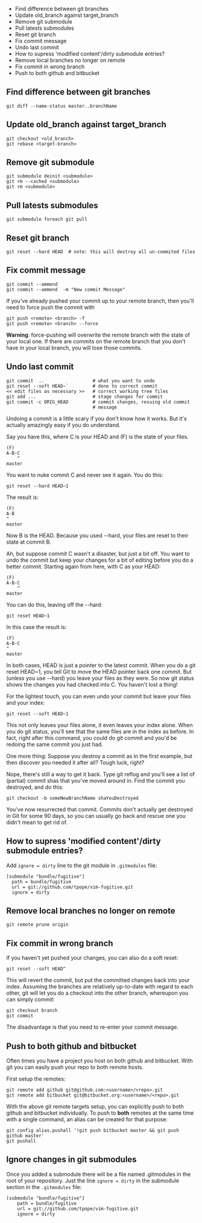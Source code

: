 - Find difference between git branches
- Update old_branch against target_branch
- Remove git submodule
- Pull latests submodules
- Reset git branch
- Fix commit message
- Undo last commit
- How to supress 'modified content'/dirty submodule entries?
- Remove local branches no longer on remote
- Fix commit in wrong branch
- Push to both github and bitbucket


## Find difference between git branches

    git diff --name-status master..branchName


## Update old_branch against target_branch

    git checkout <old_branch>
    git rebase <target-branch>


## Remove git submodule

    git submodule deinit <submodule>
    git rm --cached <submodule>
    git rm <submodule>


## Pull latests submodules

    git submodule foreach git pull


## Reset git branch

    git reset --hard HEAD  # note: this will destroy all un-commited files


## Fix commit message

    git commit --ammend
    git commit --ammend  -m "New commit Message"

If you've already pushed your commit up to your remote branch, then you'll need
to force push the commit with

    git push <remote> <branch> -f
    git push <remote> <branch> --force

**Warning**: force-pushing will overwrite the remote branch with the state of
your local one. If there are commits on the remote branch that you don't have
in your local branch, you will lose those commits.


## Undo last commit

    git commit  ..                  # what you want to undo
    git reset --soft HEAD~`         # done to correct commit
    << edit files as necessary >>   # correct working tree files
    git add ...                     # stage changes for commit
    git commit -c ORIG_HEAD         # commit changes, resuing old commit
                                    # message


Undoing a commit is a little scary if you don't know how it works. But it's
actually amazingly easy if you do understand.

Say you have this, where C is your HEAD and (F) is the state of your files.

    (F)
    A-B-C
        ^
    master

You want to nuke commit C and never see it again. You do this:

    git reset --hard HEAD~1

The result is:

    (F)
    A-B
    ^
    master

Now B is the HEAD. Because you used --hard, your files are reset to their state
at commit B.

Ah, but suppose commit C wasn't a disaster, but just a bit off. You want to
undo the commit but keep your changes for a bit of editing before you do a
better commit. Starting again from here, with C as your HEAD:

    (F)
    A-B-C
        ^
    master

You can do this, leaving off the --hard:

    git reset HEAD~1

In this case the result is:

    (F)
    A-B-C
    ^
    master

In both cases, HEAD is just a pointer to the latest commit. When you do a git
reset HEAD~1, you tell Git to move the HEAD pointer back one commit. But
(unless you use --hard) you leave your files as they were. So now git status
shows the changes you had checked into C. You haven't lost a thing!

For the lightest touch, you can even undo your commit but leave your files and
your index:

    git reset --soft HEAD~1

This not only leaves your files alone, it even leaves your index alone. When
you do git status, you'll see that the same files are in the index as before.
In fact, right after this command, you could do git commit and you'd be redoing
the same commit you just had.

One more thing: Suppose you destroy a commit as in the first example, but then
discover you needed it after all? Tough luck, right?

Nope, there's still a way to get it back. Type git reflog and you'll see a list
of (partial) commit shas that you've moved around in. Find the commit you
destroyed, and do this:

    git checkout -b someNewBranchName shaYouDestroyed

You've now resurrected that commit. Commits don't actually get destroyed in Git
for some 90 days, so you can usually go back and rescue one you didn't mean to
get rid of.


## How to supress 'modified content'/dirty submodule entries?

Add `ignore = dirty` line to the git module in `.gitmodules` file:

    [submodule "bundle/fugitive"]
      path = bundle/fugitive
      url = git://github.com/tpope/vim-fugitive.git
      ignore = dirty


## Remove local branches no longer on remote

    git remote prune origin



## Fix commit in wrong branch

If you haven't yet pushed your changes, you can also do a soft reset:

```
git reset --soft HEAD^
```

This will revert the commit, but put the committed changes back into your
index. Assuming the branches are relatively up-to-date with regard to each
other, git will let you do a checkout into the other branch, whereupon you can
simply commit:

```
git checkout branch
git commit
```

The disadvantage is that you need to re-enter your commit message.


## Push to both github and bitbucket

Often times you have a project you host on both github and bitbucket. With git
you can easily push your repo to both remote hosts.

First setup the remotes:

```
git remote add github git@github.com:<username>/<repo>.git
git remote add bitbucket git@bitbucket.org:<username>/<repo>.git
```

With the above git remote targets setup, you can explicitly push to both github
and bitbucket individually. To push to **both** remotes at the same time with
a single command, an alias can be created for that purpose:

```
git config alias.pushall '!git push bitbucket master && git push github master'
git pushall
```


## Ignore changes in git submodules

Once you added a submodule there will be a file named .gitmodules in the root
of your repository. Just the line `ignore = dirty` in the submodule section in
the `.gitmodules` file:

```
[submodule "bundle/fugitive"]
    path = bundle/fugitive
    url = git://github.com/tpope/vim-fugitive.git
    ignore = dirty
```
